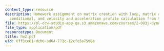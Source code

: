 ```yaml
---
content_type: resource
description: Homework assignment on matrix creation with loop, matrix creation with
  conditional, and velocity and acceleration profile calculation from the ball trajectory.
file: https://ol-ocw-studio-app-qa.s3.amazonaws.com/courses/2-003j-dynamics-and-control-i-fall-2007/0ff3ce01dcb0ad64772c12cfe5a7580a_hw2.pdf
file_type: application/pdf
resourcetype: Document
title: hw2.pdf
uid: 0ff3ce01-dcb0-ad64-772c-12cfe5a7580a
---
```


